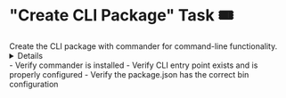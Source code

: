 # "Create CLI Package" Task 🎟️

<Description>
Create the CLI package with commander for command-line functionality.
</Description>

<Details>
1. Install commander in the CLI package:
   - Add commander as a dependency in packages/cli/package.json

2. Create the CLI entry point:
   - Create packages/cli/src/cli.ts
   - Set up commander for command-line parsing
   - Add a simple "hello" command
   - Configure bin in package.json

3. Create the main package exports:
   - Create packages/cli/src/index.ts
   - Export main functionality
</Details>

<Tests>
- Verify commander is installed
- Verify CLI entry point exists and is properly configured
- Verify the package.json has the correct bin configuration
</Tests>
